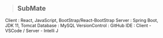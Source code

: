 > SubMate
> ---

Client : React, JavaScript, BootStrap/React-BootStrap
Server : Spring Boot, JDK 11, Tomcat
Database : MySQL
VersionControl : GitHub
IDE : Client - VSCode / Server - Intelli J
